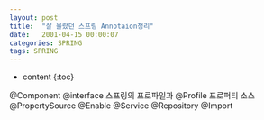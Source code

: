 ```yaml
---
layout: post
title:  "잘 몰랐던 스프링 Annotaion정리"
date:   2001-04-15 00:00:07
categories: SPRING
tags: SPRING
---
```


* content
{:toc}

@Component
@interface
스프링의 프로파일과 @Profile
프로퍼티 소스 @PropertySource
@Enable	
@Service
@Repository
@Import
